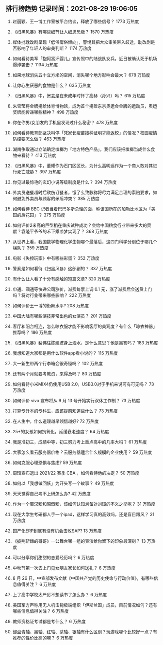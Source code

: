 
## 排行榜趋势 记录时间：2021-08-29 19:06:05
  
  1. 赵丽颖、王一博工作室被平台约谈，释放了哪些信号？ 1773 万热度
    
  2. 《扫黑风暴》有哪些细节让人细思恐极？ 1570 万热度
    
  3. 媒体批耽改剧呈现「低俗庸俗倾向」，警惕其把大众审美带入歧途，耽改剧是否影响了年轻人的审美判断？ 1174 万热度
    
  4. 如何看待美军「抱阿富汗婴儿」宣传照中的陆战队女兵，近日被确认死于机场爆炸袭击？ 1134 万热度
    
  5. 如果地球消失五十立方米的空间，消失哪个地方影响会最大？ 678 万热度
    
  6. 让你心生厌恶的食物是什么？ 635 万热度
    
  7. 《扫黑风暴》中，贺芸是在未成年时怀了高赫（孙兴）吗？ 615 万热度
    
  8. 朱雪莹将金牌捐给体育博物馆，成为首个捐赠东京奥运会金牌的运动员，奥运奖牌能传递哪些精神？ 498 万热度
    
  9. 你在你男/女朋友的手机里发现过什么秘密？ 478 万热度
    
  10. 如何看待教育部坚决叫停「凭家长疫苗接种证明才能返校」的情况？校园疫情防控要怎么做？ 463 万热度
    
  11. 湖南争取通过立法确定槟榔为「地方特色产品」，我们应该把槟榔当成什么食物来看待？ 413 万热度
    
  12. 《扫黑风暴》中，董耀作为石门区区长，为什么高明远作为一个商人敢对其进行死亡威胁？ 397 万热度
    
  13. 你见过最惊艳的玄幻小说等级制度是什么？ 394 万热度
    
  14. 外卖员送餐超时后砍伤订餐者，饿了么致歉称将尽力满足合理的索赔要求，如何避免外卖员与顾客的矛盾冲突？ 385 万热度
    
  15. 如何看待 BBC 记者当着巴巴多斯总理的面，称该国所在的加勒比地区为「美国的后花园」？ 375 万热度
    
  16. 如何评价2米高的巨型稻在重庆试种成功？会给中国粮食行业带来多大的贡献？袁隆平爷爷的禾下乘凉梦实现了？ 368 万热度
    
  17. 从世界上看，我国数学物理化学生物哪个最落后，这四门科学分别位于哪几个梯队？ 359 万热度
    
  18. 电影《失控玩家》中有哪些彩蛋？ 352 万热度
    
  19. 警察是如何看待《扫黑风暴》这部剧的？ 337 万热度
    
  20. 有什么让人看了十分有感触的短篇文章? 320 万热度
    
  21. 申通、圆通等快递公司涨价，派费每票上调 0.1 元，涨了派费后会送货上门吗？将对行业带来哪些影响？ 222 万热度
    
  22. 如何评价王一博的街舞水平? 208 万热度
    
  23. 中国大陆有哪些演技非常出色的女演员？ 201 万热度
    
  24. 客厅和阳台相连，怎么晾衣服才能不影响客厅的美观度？有什么「晾衣神器」推荐吗？ 186 万热度
    
  25. 《扫黑风暴》裴伟往陈建波身上洒水，是什么意思？他是黑警吗？ 183 万热度
    
  26. 我想知道大家都是用什么软件app看小说的？ 115 万热度
    
  27. 大一新生带两个行李箱会很奇怪吗？ 102 万热度
    
  28. 还有两个月就要考教资，来得及吗？ 80 万热度
    
  29. 如何看待小米MIX4仍使用USB 2.0，USB3.0对于手机来说可有可无吗？ 73 万热度
    
  30. 如何评价 vivo 宣布将从 9 月 13 号开始实行双休工作制？ 73 万热度
    
  31. 打算专升本的专科生，应该提前知道些什么？ 73 万热度
    
  32. 在人生中，什么道理越早领悟越好? 72 万热度
    
  33. 25+的女孩如何抗氧化，延缓衰老速度？ 64 万热度
    
  34. 我是准初三，成绩中等，初三努力考上重点高中的几率大吗？ 61 万热度
    
  35. 大家怎么看云服务器价格？云服务器适合什么规模的企业使用？ 59 万热度
    
  36. 如何克服心理恐惧与焦虑? 59 万热度
    
  37. 周琦宣布退出 2021/22 赛季 CBA ，如何看待他的决定？ 50 万热度
    
  38. 如何以「我想做回妖」为开头写一个故事？ 49 万热度
    
  39. 天天觉得自己考不上研怎么办? 42 万热度
    
  40. 作为一个蜀汉粉和昭烈粉，该如何认知刘备对刘璋的不义之举呢？ 31 万热度
    
  41. 现在大学生考研都人手一个ipad，这样学习真的高效吗，还是盲目跟风？ 21 万热度
    
  42. 国产化ERP到底有没有机会击败SAP? 13 万热度
    
  43. 《披荆斩棘的哥哥》一公舞台哪一组的表演给你留下的印象最深刻？ 13 万热度
    
  44. 可以分享你们甜甜的恋爱经历吗？ 6 万热度
    
  45. 中秋节第一次去上门见女朋友家长如何送礼？ 6 万热度
    
  46. 8 月 26 日，中宣部发布文献《中国共产党的历史使命与行动价值》，有哪些信息值得关注？ 6 万热度
    
  47. 上了高中学校太严厉不想读书了怎么办？ 6 万热度
    
  48. 美国军方声称用无人机击毙极端组织「伊斯兰国」成员，目前情况如何？还有哪些信息值得关注？ 6 万热度
    
  49. 教师资格证考试都是考什么？ 6 万热度
    
  50. 键盘青轴、黑轴、红轴、茶轴、银轴有什么区别？玩游戏哪个比较好一点？有推荐的性价比高的嘛？ 6 万热度
    